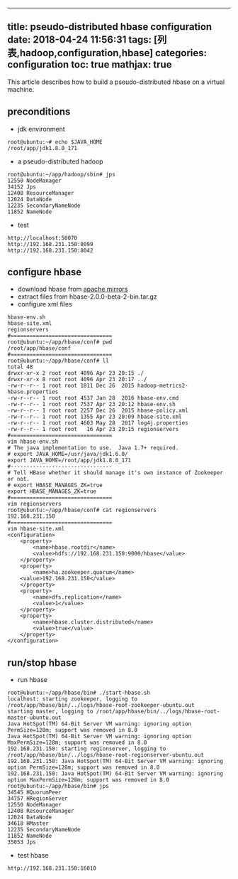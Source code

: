 
---
title: pseudo-distributed hbase configuration
date: 2018-04-24 11:56:31
tags: [列表,hadoop,configuration,hbase]
categories: configuration
toc: true
mathjax: true
---

This article describes how to build a pseudo-distributed hbase on a virtual machine.

<!-- more -->

## preconditions
- jdk environment
```
root@ubuntu:~# echo $JAVA_HOME
/root/app/jdk1.8.0_171
```
- a pseudo-distributed hadoop
```
root@ubuntu:~/app/hadoop/sbin# jps
12550 NodeManager
34152 Jps
12408 ResourceManager
12024 DataNode
12235 SecondaryNameNode
11852 NameNode
```

- test
```
http://localhost:50070
http://192.168.231.150:8099
http://192.168.231.150:8042
```

## configure hbase

- download hbase from [apache mirrors](http://mirror.bit.edu.cn/apache/)
- extract files from hbase-2.0.0-beta-2-bin.tar.gz
- configure xml files
```
hbase-env.sh
hbase-site.xml
regionservers
#================================
root@ubuntu:~/app/hbase/conf# pwd
/root/app/hbase/conf
#================================
root@ubuntu:~/app/hbase/conf# ll
total 48
drwxr-xr-x 2 root root 4096 Apr 23 20:15 ./
drwxr-xr-x 8 root root 4096 Apr 23 20:17 ../
-rw-r--r-- 1 root root 1811 Dec 26  2015 hadoop-metrics2-hbase.properties
-rw-r--r-- 1 root root 4537 Jan 28  2016 hbase-env.cmd
-rw-r--r-- 1 root root 7537 Apr 23 20:12 hbase-env.sh
-rw-r--r-- 1 root root 2257 Dec 26  2015 hbase-policy.xml
-rw-r--r-- 1 root root 1355 Apr 23 20:09 hbase-site.xml
-rw-r--r-- 1 root root 4603 May 28  2017 log4j.properties
-rw-r--r-- 1 root root   16 Apr 23 20:15 regionservers
#================================
vim hbase-env.sh
# The java implementation to use.  Java 1.7+ required.
# export JAVA_HOME=/usr/java/jdk1.6.0/
export JAVA_HOME=/root/app/jdk1.8.0_171
#--------------------------------
# Tell HBase whether it should manage it's own instance of Zookeeper or not.
# export HBASE_MANAGES_ZK=true
export HBASE_MANAGES_ZK=true
#================================
vim regionservers
root@ubuntu:~/app/hbase/conf# cat regionservers
192.168.231.150
#================================
vim hbase-site.xml
<configuration>
    <property>
        <name>hbase.rootdir</name>
        <value>hdfs://192.168.231.150:9000/hbase</value>
    </property>
	<property>
        <name>ha.zookeeper.quorum</name>
	<value>192.168.231.150</value>
    </property>
	<property>
        <name>dfs.replication</name>
        <value>1</value>
    </property>
    <property>
        <name>hbase.cluster.distributed</name>
        <value>true</value>
    </property>
</configuration>
```

## run/stop hbase
- run hbase
```
root@ubuntu:~/app/hbase/bin# ./start-hbase.sh
localhost: starting zookeeper, logging to /root/app/hbase/bin/../logs/hbase-root-zookeeper-ubuntu.out
starting master, logging to /root/app/hbase/bin/../logs/hbase-root-master-ubuntu.out
Java HotSpot(TM) 64-Bit Server VM warning: ignoring option PermSize=128m; support was removed in 8.0
Java HotSpot(TM) 64-Bit Server VM warning: ignoring option MaxPermSize=128m; support was removed in 8.0
192.168.231.150: starting regionserver, logging to /root/app/hbase/bin/../logs/hbase-root-regionserver-ubuntu.out
192.168.231.150: Java HotSpot(TM) 64-Bit Server VM warning: ignoring option PermSize=128m; support was removed in 8.0
192.168.231.150: Java HotSpot(TM) 64-Bit Server VM warning: ignoring option MaxPermSize=128m; support was removed in 8.0
root@ubuntu:~/app/hbase/bin# jps
34545 HQuorumPeer
34757 HRegionServer
12550 NodeManager
12408 ResourceManager
12024 DataNode
34618 HMaster
12235 SecondaryNameNode
11852 NameNode
35053 Jps
```
- test hbase
```
http://192.168.231.150:16010
```
